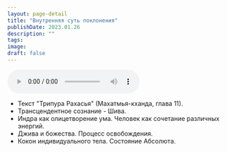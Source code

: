 ```yaml
---
layout: page-detail
title: "Внутренняя суть поклонения"
publishDate: 2023.01.26
description: ""
tags:
image:
draft: false
---
```


<audio title="2023.01.26 - Внутренняя суть поклонения.mp3" src="/upload/iblock/575/5758f35f0f679a309c06f2bdfcf52666.mp3" controls=""></audio>

* Текст "Трипура Рахасья" (Махатмья-кханда, глава 11).
* Трансцендентное сознание - Шива.
* Индра как олицетворение ума. Человек как сочетание различных энергий.
* Джива и божества. Процесс освобождения.
* Кокон индивидуального тела. Состояние Абсолюта.

  
